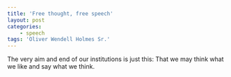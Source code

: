 ```yaml
---
title: 'Free thought, free speech'
layout: post
categories:
    - speech
tags: 'Oliver Wendell Holmes Sr.'
---
```


The very aim and end of our institutions is just this: That we may think what we like and say what we think.